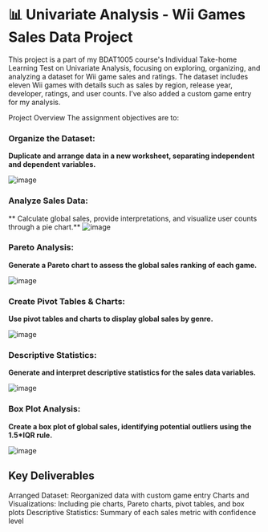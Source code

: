 # 📊 Univariate Analysis - Wii Games Sales Data Project


This project is a part of my BDAT1005 course's Individual Take-home Learning Test on Univariate Analysis, focusing on exploring, organizing, and analyzing a dataset for Wii game sales and ratings. The dataset includes eleven Wii games with details such as sales by region, release year, developer, ratings, and user counts. I’ve also added a custom game entry for my analysis.

Project Overview
The assignment objectives are to:

### Organize the Dataset: 
**Duplicate and arrange data in a new worksheet, separating independent and dependent variables.**

![image](https://github.com/user-attachments/assets/55b14769-d7da-4938-b935-89eb9bdfd2f7)

### Analyze Sales Data: 
** Calculate global sales, provide interpretations, and visualize user counts through a pie chart.**
![image](https://github.com/user-attachments/assets/3227fe7a-1f04-4a98-9912-914780020fa3)


### Pareto Analysis: 
**Generate a Pareto chart to assess the global sales ranking of each game.**

![image](https://github.com/user-attachments/assets/8c387419-410d-4db9-ad0a-0ce7554e0ed6)


### Create Pivot Tables & Charts: 
**Use pivot tables and charts to display global sales by genre.**

![image](https://github.com/user-attachments/assets/733e7c5c-c76c-4cdc-ab68-79b092caa37d)


### Descriptive Statistics: 
**Generate and interpret descriptive statistics for the sales data variables.**

![image](https://github.com/user-attachments/assets/a7cf1fbc-b5ef-47d5-8e23-87b8e1096d53)


### Box Plot Analysis: 
**Create a box plot of global sales, identifying potential outliers using the 1.5*IQR rule.**

![image](https://github.com/user-attachments/assets/acb796d4-3468-4f50-9ff9-836578edbe17)


## Key Deliverables

Arranged Dataset: Reorganized data with custom game entry
Charts and Visualizations: Including pie charts, Pareto charts, pivot tables, and box plots
Descriptive Statistics: Summary of each sales metric with confidence level
